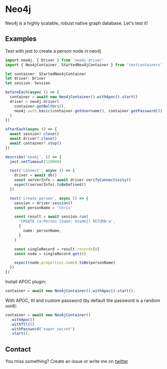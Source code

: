 # Neo4j

Neo4j is a highly scalable, robust native graph database.
Let's test it!

## Examples

Test with jest to create a person node in neo4j

```typescript
import neo4j, { Driver } from 'neo4j-driver'
import { Neo4jContainer, StartedNeo4jContainer } from 'testcontainers'

let container: StartedNeo4jContainer
let driver: Driver
let session: Session

beforeEach(async () => {
  container = await new Neo4jContainer().withApoc().start()
  driver = neo4j.driver(
    container.getBoltUri(),
    neo4j.auth.basic(container.getUsername(), container.getPassword())
  )
})

afterEach(async () => {
  await session?.close()
  await driver?.close()
  await container?.stop()
})

describe('neo4j', () => {
  jest.setTimeout(120000)

  test('connect', async () => {
    driver = await db()
    const serverInfo = await driver.verifyConnectivity()
    expect(serverInfo).toBeDefined()
  })

  test('create person', async () => {
    session = driver.session()
    const personName = 'Chris'

    const result = await session.run(
      'CREATE (a:Person {name: $name}) RETURN a',
      {
        name: personName,
      }
    )

    const singleRecord = result.records[0]
    const node = singleRecord.get(0)

    expect(node.properties.name).toBe(personName)
  })
})

```

Install APOC plugin:

```typescript
container = await new Neo4jContainer().withApoc().start();
  ```

With APOC, ttl and custom password (by default the password is a random uuid):
```typescript
container = await new Neo4jContainer()
  .withApoc()
  .withTtl(5)
  .withPassword('super_secret')
  .start();
```
## Contact
You miss something? 
Create an issue or write me on [twitter](https://twitter.com/ltwlf)